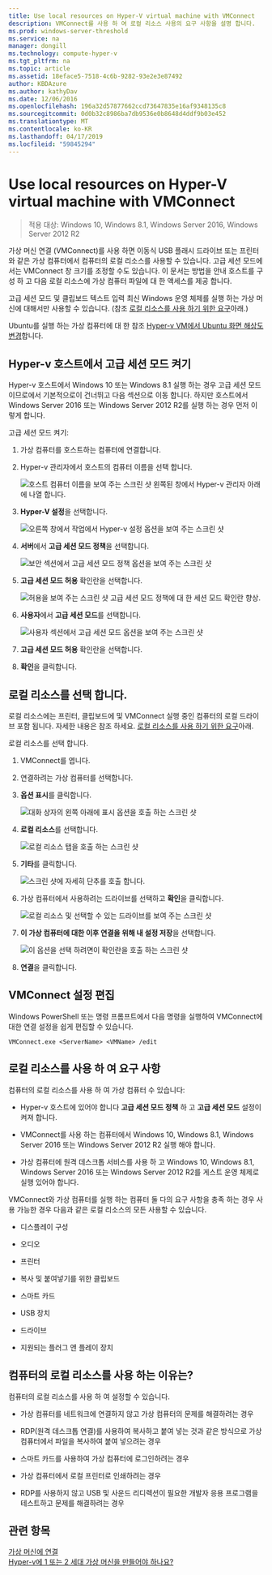 ```yaml
---
title: Use local resources on Hyper-V virtual machine with VMConnect
description: VMConnect를 사용 하 여 로컬 리소스 사용의 요구 사항을 설명 합니다.
ms.prod: windows-server-threshold
ms.service: na
manager: dongill
ms.technology: compute-hyper-v
ms.tgt_pltfrm: na
ms.topic: article
ms.assetid: 18eface5-7518-4c6b-9282-93e2e3e87492
author: KBDAzure
ms.author: kathyDav
ms.date: 12/06/2016
ms.openlocfilehash: 196a32d57877662ccd73647835e16af9348135c8
ms.sourcegitcommit: 0d0b32c8986ba7db9536e0b8648d4ddf9b03e452
ms.translationtype: MT
ms.contentlocale: ko-KR
ms.lasthandoff: 04/17/2019
ms.locfileid: "59845294"
---
```

# <a name="use-local-resources-on-hyper-v-virtual-machine-with-vmconnect"></a>Use local resources on Hyper-V virtual machine with VMConnect

>적용 대상: Windows 10, Windows 8.1, Windows Server 2016, Windows Server 2012 R2

가상 머신 연결 (VMConnect)를 사용 하면 이동식 USB 플래시 드라이브 또는 프린터와 같은 가상 컴퓨터에서 컴퓨터의 로컬 리소스를 사용할 수 있습니다. 고급 세션 모드에서는 VMConnect 창 크기를 조정할 수도 있습니다. 이 문서는 방법을 안내 호스트를 구성 하 고 다음 로컬 리소스에 가상 컴퓨터 파일에 대 한 액세스를 제공 합니다.

고급 세션 모드 및 클립보드 텍스트 입력 최신 Windows 운영 체제를 실행 하는 가상 머신에 대해서만 사용할 수 있습니다. \(참조 [로컬 리소스를 사용 하기 위한 요구](#BKMK_NEW)아래.\) 

Ubuntu를 실행 하는 가상 컴퓨터에 대 한 참조 [Hyper-v VM에서 Ubuntu 화면 해상도 변경](https://blogs.msdn.microsoft.com/virtual_pc_guy/2014/09/19/changing-ubuntu-screen-resolution-in-a-hyper-v-vm/)합니다. 
  
## <a name="BKMK_OVER"></a>Hyper-v 호스트에서 고급 세션 모드 켜기  
Hyper-v 호스트에서 Windows 10 또는 Windows 8.1 실행 하는 경우 고급 세션 모드 이므로에서 기본적으로이 건너뛰고 다음 섹션으로 이동 합니다. 하지만 호스트에서 Windows Server 2016 또는 Windows Server 2012 R2를 실행 하는 경우 먼저 이렇게 합니다. 
  
고급 세션 모드 켜기:

1.  가상 컴퓨터를 호스트하는 컴퓨터에 연결합니다.  
  
2.  Hyper-v 관리자에서 호스트의 컴퓨터 이름을 선택 합니다.  
  
    ![호스트 컴퓨터 이름을 보여 주는 스크린 샷 왼쪽된 창에서 Hyper-v 관리자 아래에 나열 합니다.](media/Hyper-V-HyperVManager-HostNameSelected.png)  
  
3.  **Hyper-V 설정**을 선택합니다.  
  
    ![오른쪽 창에서 작업에서 Hyper-v 설정 옵션을 보여 주는 스크린 샷](media/HyperV-ActionsHyperVSettings.png)  
  
4.  **서버**에서 **고급 세션 모드 정책**을 선택합니다.  
  
    ![보안 섹션에서 고급 세션 모드 정책 옵션을 보여 주는 스크린 샷](media/Hyper-V-Settings-ServerEnhancedSessionModePolicy.png)  
  
5.  **고급 세션 모드 허용** 확인란을 선택합니다.  
  
    ![허용을 보여 주는 스크린 샷 고급 세션 모드 정책에 대 한 세션 모드 확인란 향상.](media/Hyper-V-Settings-EnhancedSessionModePolicyCheckBox.png)  
  
6.  **사용자**에서 **고급 세션 모드**를 선택합니다.  
  
    ![사용자 섹션에서 고급 세션 모드 옵션을 보여 주는 스크린 샷 ](media/Hyper-V-Settings-UserEnhancedSessionMode.png)  
  
7.  **고급 세션 모드 허용** 확인란을 선택합니다.  
  
8.  **확인**을 클릭합니다.  
  
## <a name="choose-a-local-resource"></a>로컬 리소스를 선택 합니다.

로컬 리소스에는 프린터, 클립보드에 및 VMConnect 실행 중인 컴퓨터의 로컬 드라이브 포함 됩니다. 자세한 내용은 참조 하세요. [로컬 리소스를 사용 하기 위한 요구](#BKMK_NEW)아래.  
  
로컬 리소스를 선택 합니다.
  
1.  VMConnect를 엽니다.  
  
2.  연결하려는 가상 컴퓨터를 선택합니다.  
  
3.  **옵션 표시**를 클릭합니다.  
  
    ![대화 상자의 왼쪽 아래에 표시 옵션을 호출 하는 스크린 샷](media/HyperV-VMConnect-DisplayConfig.png)  
  
4.  **로컬 리소스**를 선택합니다.  
  
    ![로컬 리소스 탭을 호출 하는 스크린 샷](media/HyperV-VMConnect-DisplayConfig-LocalResources.png)  
  
5.  **기타**를 클릭합니다.  
  
    ![스크린 샷에 자세히 단추를 호출 합니다.](media/HyperV-VMConnect-DisplayConfig-LocalResourcesMore.png)  
  
6.  가상 컴퓨터에서 사용하려는 드라이브를 선택하고 **확인**을 클릭합니다.  
  
    ![로컬 리소스 및 선택할 수 있는 드라이브를 보여 주는 스크린 샷](media/HyperV-VMConnect-Settings-LocalResourcesDrives.png)  
  
7.  **이 가상 컴퓨터에 대한 이후 연결을 위해 내 설정 저장**을 선택합니다.  
  
    ![이 옵션을 선택 하려면이 확인란을 호출 하는 스크린 샷](media/HyperV-VMConnect-SaveSettings.png)  
  
8.  **연결**을 클릭합니다.  
  
## <a name="edit-vmconnect-settings"></a>VMConnect 설정 편집

Windows PowerShell 또는 명령 프롬프트에서 다음 명령을 실행하여 VMConnect에 대한 연결 설정을 쉽게 편집할 수 있습니다.  
  
`VMConnect.exe <ServerName> <VMName> /edit`  
  
## <a name="BKMK_NEW"></a>로컬 리소스를 사용 하 여 요구 사항

컴퓨터의 로컬 리소스를 사용 하 여 가상 컴퓨터 수 있습니다:  
  
-   Hyper-v 호스트에 있어야 합니다 **고급 세션 모드 정책** 하 고 **고급 세션 모드** 설정이 켜져 합니다.  
  
-   VMConnect를 사용 하는 컴퓨터에서 Windows 10, Windows 8.1, Windows Server 2016 또는 Windows Server 2012 R2 실행 해야 합니다.  
  
-   가상 컴퓨터에 원격 데스크톱 서비스를 사용 하 고 Windows 10, Windows 8.1, Windows Server 2016 또는 Windows Server 2012 R2를 게스트 운영 체제로 실행 있어야 합니다.  
  
VMConnect와 가상 컴퓨터를 실행 하는 컴퓨터 둘 다의 요구 사항을 충족 하는 경우 사용 가능한 경우 다음과 같은 로컬 리소스의 모든 사용할 수 있습니다.  
  
-   디스플레이 구성  
  
-   오디오
  
-   프린터  
  
-   복사 및 붙여넣기를 위한 클립보드  
  
-   스마트 카드  
  
-   USB 장치  
  
-   드라이브  
  
-   지원되는 플러그 앤 플레이 장치  
  
## <a name="BKMK_APP"></a>컴퓨터의 로컬 리소스를 사용 하는 이유는?
컴퓨터의 로컬 리소스를 사용 하 여 설정할 수 있습니다.  
  
-   가상 컴퓨터를 네트워크에 연결하지 않고 가상 컴퓨터의 문제를 해결하려는 경우  
  
-   RDP(원격 데스크톱 연결)를 사용하여 복사하고 붙여 넣는 것과 같은 방식으로 가상 컴퓨터에서 파일을 복사하여 붙여 넣으려는 경우  
  
-   스마트 카드를 사용하여 가상 컴퓨터에 로그인하려는 경우  
  
-   가상 컴퓨터에서 로컬 프린터로 인쇄하려는 경우  
  
-   RDP를 사용하지 않고 USB 및 사운드 리디렉션이 필요한 개발자 응용 프로그램을 테스트하고 문제를 해결하려는 경우  
  
## <a name="see-also"></a>관련 항목  
[가상 머신에 연결](https://technet.microsoft.com/library/cc742407.aspx)  
[Hyper-v에 1 또는 2 세대 가상 머신을 만들어야 하나요?](../plan/Should-I-create-a-generation-1-or-2-virtual-machine-in-Hyper-V.md)



